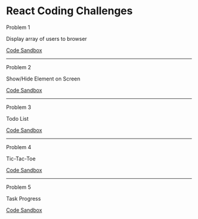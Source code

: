# React Coding Challenges

Problem 1 

Display array of users to browser

[Code Sandbox](https://codesandbox.io/s/display-array-of-users-to-browser-yfsqz2?file=/src/App.js)
***

Problem 2

Show/Hide Element on Screen

[Code Sandbox](https://codesandbox.io/s/react-show-hide-element-on-screen-m8y9o2?file=/src/App.js)
***

Problem 3

Todo List

[Code Sandbox](https://codesandbox.io/s/react-todo-app-996rv7?file=/src/App.js)
***

Problem 4

Tic-Tac-Toe

[Code Sandbox](https://codesandbox.io/s/react-tic-tac-toe-hwicph)
***

Problem 5

Task Progress

[Code Sandbox](https://codesandbox.io/s/react-task-progress-pu44cd)

